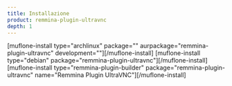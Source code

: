 ```yaml
---
title: Installazione
product: remmina-plugin-ultravnc
depth: 1
---
```


[muflone-install type="archlinux" package="" aurpackage="remmina-plugin-ultravnc" development=""][/muflone-install]
[muflone-install type="debian" package="remmina-plugin-ultravnc"][/muflone-install]
[muflone-install type="remmina-plugin-builder" package="remmina-plugin-ultravnc" name="Remmina Plugin UltraVNC"][/muflone-install]
